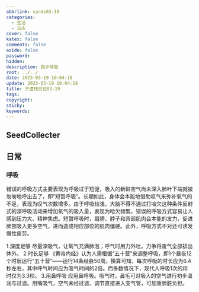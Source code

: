 ```yaml
---
abbrlink: sands03-19
categories:
  - 生活
  - 日志
cover: false
katex: false
comments: false
aside: false
password:
hidden:
description: 跑步呼吸
root: ../../
date: 2023-03-19 10:04:18
update: 2023-03-19 10:04:18
title: 子虚栈日记03-19
tags:
copyright:
sticky:
keywords:
---
```


## SeedCollecter


## 日常

### 呼吸
错误的呼吸方式主要表现为呼吸过于短促，吸入的新鲜空气尚未深入肺叶下端就被匆匆地呼出去了，即“短暂呼吸”。长期如此，身体会本能地借助叹气来弥补氧气的不足，表现为叹气次数增多。由于呼吸较浅，大脑不得不通过打哈欠这种条件反射式的深呼吸活动来增加氧气的吸入量，表现为哈欠频繁。错误的呼吸方式容易让人感到压力大、精神焦虑。短暂呼吸时，肩膀、脖子和背部肌肉会本能的发力，促进肺部吸入更多空气，进而造成相应部位的肌肉僵硬。此外，呼吸方式不对还可诱发慢性疲劳。

1.深度足够 
尽量深吸气，让氧气充满肺泡；呼气时用力外吐，力争将废气全部排出体外。 
2.时长足够 
《黄帝内经》认为人需根据“五十营”来调整呼吸，即1个昼夜12个时辰运行“五十营”——运行14条经脉50周。换算可知，每次呼吸的时长应为6.4秒左右，其中呼气时间应为吸气时间的2倍。而多数情况下，现代人呼吸1次的用时仅为3.3秒。 
3.用鼻呼吸 
应用鼻呼吸。吸气时，鼻毛可对吸入的空气进行初步温润与过滤。用嘴吸气，空气未经过滤、调节直接进入支气管，可加重肺脏负担。